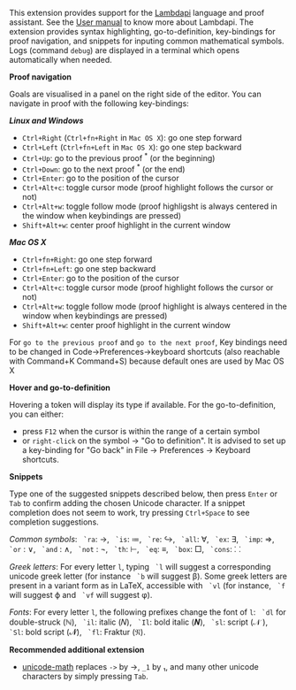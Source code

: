 This extension provides support for the [Lambdapi](https://github.com/Deducteam/lambdapi) language and proof assistant. See the [User manual](https://lambdapi.readthedocs.io/) to know more about Lambdapi. The extension provides syntax highlighting, go-to-definition, key-bindings for proof navigation, and snippets for inputing common mathematical symbols. Logs (command ``debug``) are displayed in a terminal which opens automatically when needed.

**Proof navigation**

Goals are visualised in a panel on the right side of the editor.
You can navigate in proof with the following key-bindings:

***Linux and Windows***
- ``Ctrl+Right`` (``Ctrl+fn+Right`` in `Mac OS X`): go one step forward
- ``Ctrl+Left`` (``Ctrl+fn+Left`` in `Mac OS X`): go one step backward
- ``Ctrl+Up``: go to the previous proof <sup>*</sup> (or the beginning)
- ``Ctrl+Down``: go to the next proof <sup>*</sup> (or the end)
- ``Ctrl+Enter``: go to the position of the cursor
- ``Ctrl+Alt+c``: toggle cursor mode (proof highlight follows the cursor or not)
- ``Ctrl+Alt+w``: toggle follow mode (proof highligsht is always centered in the window when keybindings are pressed)
- ``Shift+Alt+w``: center proof highlight in the current window

***Mac OS X***
- ``Ctrl+fn+Right``: go one step forward
- ``Ctrl+fn+Left``: go one step backward
- ``Ctrl+Enter``: go to the position of the cursor
- ``Ctrl+Alt+c``: toggle cursor mode (proof highlight follows the cursor or not)
- ``Ctrl+Alt+w``: toggle follow mode (proof highlight is always centered in the window when keybindings are pressed)
- ``Shift+Alt+w``: center proof highlight in the current window

For `go to the previous proof` and `go to the next proof`, Key bindings need to be changed in Code->Preferences->keyboard shortcuts (also reachable with Command+K Command+S) because default ones are used by Mac OS X

**Hover and go-to-definition**

Hovering a token will display its type if available.
For the go-to-definition, you can either:

* press `F12` when the cursor is within the range of a certain symbol
* or `right-click` on the symbol -> "Go to definition". It is advised to
set up a key-binding for "Go back" in File -> Preferences -> Keyboard shortcuts.

**Snippets**

Type one of the suggested snippets described below, then press
``Enter`` or ``Tab`` to confirm adding the chosen Unicode
character. If a snippet completion does not seem to work, try pressing
``Ctrl+Space`` to see completion suggestions.

<!-- In Markdown code, backquote is obtained by putting spaces around. -->
*Common symbols*: `` `ra``: →, `` `is``: ≔, `` `re``: ↪, `` `all``: ∀, `` `ex``: ∃, `` `imp``: ⇒, `` `or`` : ∨, `` `and`` : ∧, `` `not`` : ¬, `` `th``: ⊢, `` `eq``: ≡, `` `box``: □, `` `cons``: ⸬

*Greek letters*: For every letter ``l``, typing `` `l`` will suggest a
corresponding unicode greek letter (for instance `` `b`` will suggest
β). Some greek letters are present in a variant form as in LaTeX,
accessible with `` `vl`` (for instance, `` `f`` will suggest ϕ and
`` `vf`` will suggest φ).

*Fonts*: For every letter ``l``, the following prefixes change the
font of ``l``: `` `dl`` for double-struck (ℕ), `` `il``: italic (𝑁),
`` `Il``: bold italic (𝑵), `` `sl``: script (𝒩 ), `` `Sl``: bold
script (𝓝), `` `fl``: Fraktur (𝔑).

**Recommended additional extension**

- [unicode-math](https://marketplace.visualstudio.com/items?itemName=GuidoTapia2.unicode-math-vscode) replaces ``->`` by →, ``_1`` by ₁, and many other unicode characters by simply pressing ``Tab``.
